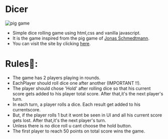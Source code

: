 # Dicer

![pig game](https://user-images.githubusercontent.com/75711381/110241156-71157700-7f77-11eb-8a00-4d0860039418.PNG)

- Simple dice rolling game using html,css and vanilla javascript.
- It is the game inspired from the pig game of [Jonas Schmedtmann](https://github.com/jonasschmedtmann).
- You can visit the site by clicking [here](https://dicer-game.netlify.app/).

# Rules💁:

- The game has 2 players playing in rounds.
- EachPlayer should roll dice one after another (IMPORTANT !!).
- The player should chose 'Hold' after rolling dice so that his current score gets added to his player total score. After that,it's the next player's turn.
- In each turn, a player rolls a dice. Each result get added to his currentscore.
- But, if the player rolls 1 but it wont be seen in UI and all his current score gets lost. After that,it's the next player's turn.
- Unless there is no dice roll u cant choose the hold button.
- The first player to reach 50 points on total score wins the game.

